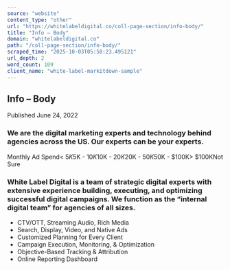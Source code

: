 ```yaml
---
source: "website"
content_type: "other"
url: "https://whitelabeldigital.co/coll-page-section/info-body/"
title: "Info – Body"
domain: "whitelabeldigital.co"
path: "/coll-page-section/info-body/"
scraped_time: "2025-10-03T05:58:23.495121"
url_depth: 2
word_count: 109
client_name: "white-label-markitdown-sample"
---
```


## Info – Body

Published June 24, 2022

### We are the digital marketing experts and technology behind agencies across the US. Our experts can be your experts.

Monthly Ad Spend< $5K$5K - $10K$10K - $20K$20K - $50K$50K - $100K> $100KNot Sure

### White Label Digital is a team of strategic digital experts with extensive experience building, executing, and optimizing successful digital campaigns. We function as the “internal digital team” for agencies of all sizes.

*   CTV/OTT, Streaming Audio, Rich Media
*   Search, Display, Video, and Native Ads
*   Customized Planning for Every Client
*   Campaign Execution, Monitoring, & Optimization
*   Objective-Based Tracking & Attribution
*   Online Reporting Dashboard